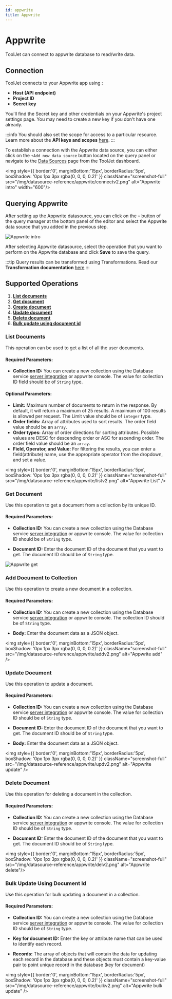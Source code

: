 ```yaml
---
id: appwrite
title: Appwrite 
---
```


# Appwrite 

ToolJet can connect to appwrite database to read/write data.


<div style={{paddingTop:'24px', paddingBottom:'24px'}}>

## Connection 

ToolJet connects to your Appwrite app using :
- **Host (API endpoint)**
- **Project ID**
- **Secret key**

You'll find the Secret key and other credentials on your Appwrite's project settings page. You may need to create a new key if you don't have one already.

:::info
You should also set the scope for access to a particular resource. Learn more about the **API keys and scopes** [here](https://appwrite.io/docs/keys).
:::

To establish a connection with the Appwrite data source, you can either click on the `+Add new data source` button located on the query panel or navigate to the [Data Sources](https://docs.tooljet.com/docs/data-sources/overview) page from the ToolJet dashboard.

<div style={{textAlign: 'center'}}>

<img style={{ border:'0', marginBottom:'15px', borderRadius:'5px', boxShadow: '0px 1px 3px rgba(0, 0, 0, 0.2)' }} className="screenshot-full" src="/img/datasource-reference/appwrite/connectv2.png" alt="Appwrite intro" width="600"/>

</div>

</div>

<div style={{paddingTop:'24px', paddingBottom:'24px'}}>

## Querying Appwrite 

After setting up the Appwrite datasource, you can click on the `+` button of the query manager at the bottom panel of the editor and select the Appwrite data source that you added in the previous step.

<div style={{textAlign: 'center'}}>

<img className="screenshot-full" src="/img/datasource-reference/appwrite/queryingv2.png" alt="Appwrite intro"/>

</div>

After selecting Appwrite datasource, select the operation that you want to perform on the Appwrite database and click **Save** to save the query. 

:::tip
Query results can be transformed using Transformations. Read our **Transformation documentation** [here](/docs/tutorial/transformations)
:::

</div>

<div style={{paddingTop:'24px', paddingBottom:'24px'}}>

## Supported Operations

1.  **[List documents](#list-documents)**
2.  **[Get document](#get-document)**
3.  **[Create document](#create-document)**
4.  **[Update document](#update-document)** 
5.  **[Delete document](#delete-document)**
6.  **[Bulk update using document id](#bulk-update-using-document-id)**

</div>

<div style={{paddingTop:'24px', paddingBottom:'24px'}}>

### List Documents

This operation can be used to get a list of all the user documents.

#### Required Parameters:

- **Collection ID:** You can create a new collection using the Database service [server integration](https://appwrite.io/docs/server/database#createCollection) or appwrite console. The value for collection ID field should be of `String` type. 

#### Optional Parameters: 

- **Limit:** Maximum number of documents to return in the response. By default, it will return a maximum of 25 results. A maximum of 100 results is allowed per request. The Limit value should be of `integer` type.
- **Order fields:** Array of attributes used to sort results. The order field value should be an `array`.
- **Order types:** Array of order directions for sorting attributes. Possible values are DESC for descending order or ASC for ascending order. The order field value should be an `array`.
- **Field, Operator, and Value:** For filtering the results, you can enter a field(attribute) name, use the appropriate operator from the dropdown, and set a value.

<div style={{textAlign: 'center'}}>

<img style={{ border:'0', marginBottom:'15px', borderRadius:'5px', boxShadow: '0px 1px 3px rgba(0, 0, 0, 0.2)' }} className="screenshot-full" src="/img/datasource-reference/appwrite/listv2.png" alt="Appwrite List" />

</div>

</div>

### Get Document

Use this operation to get a document from a collection by its unique ID. 

#### Required Parameters:

- **Collection ID:** You can create a new collection using the Database service [server integration](https://appwrite.io/docs/server/database#createCollection) or appwrite console. The value for collection ID should be of `String` type. 

- **Document ID:** Enter the document ID of the document that you want to get. The document ID should be of `String` type. 

<div style={{textAlign: 'center'}}>

<img className="screenshot-full" src="/img/datasource-reference/appwrite/getv2.png" alt="Appwrite get" />

</div>

<div style={{paddingTop:'24px', paddingBottom:'24px'}}>

### Add Document to Collection

Use this operation to create a new document in a collection.

#### Required Parameters:

- **Collection ID:** You can create a new collection using the Database service [server integration](https://appwrite.io/docs/server/database#createCollection) or appwrite console. The collection ID should be of `String` type. 

- **Body:** Enter the document data as a JSON object.

<div style={{textAlign: 'center'}}>

<img style={{ border:'0', marginBottom:'15px', borderRadius:'5px', boxShadow: '0px 1px 3px rgba(0, 0, 0, 0.2)' }} className="screenshot-full" src="/img/datasource-reference/appwrite/addv2.png" alt="Appwrite add" />

</div>

</div>

<div style={{paddingTop:'24px', paddingBottom:'24px'}}>

### Update Document

Use this operation to update a document.

#### Required Parameters:

- **Collection ID:** You can create a new collection using the Database service [server integration](https://appwrite.io/docs/server/database#createCollection) or appwrite console. The value for collection ID should be of `String` type. 

- **Document ID:** Enter the document ID of the document that you want to get. The document ID should be of `String` type. 

- **Body:** Enter the document data as a JSON object.

<div style={{textAlign: 'center'}}>

<img style={{ border:'0', marginBottom:'15px', borderRadius:'5px', boxShadow: '0px 1px 3px rgba(0, 0, 0, 0.2)' }} className="screenshot-full" src="/img/datasource-reference/appwrite/updv2.png" alt="Appwrite update" />

</div>

</div>

<div style={{paddingTop:'24px', paddingBottom:'24px'}}>

### Delete Document

Use this operation for deleting a document in the collection.

#### Required Parameters:

- **Collection ID:** You can create a new collection using the Database service [server integration](https://appwrite.io/docs/server/database#createCollection) or appwrite console. The value for collection ID should be of `String` type. 

- **Document ID:** Enter the document ID of the document that you want to get. The document ID should be of `String` type. 

<div style={{textAlign: 'center'}}>

<img style={{ border:'0', marginBottom:'15px', borderRadius:'5px', boxShadow: '0px 1px 3px rgba(0, 0, 0, 0.2)' }} className="screenshot-full" src="/img/datasource-reference/appwrite/delv2.png" alt="Appwrite delete"/>

</div>

</div>

<div style={{paddingTop:'24px', paddingBottom:'24px'}}>

### Bulk Update Using Document Id

Use this operation for bulk updating a document in a collection.

#### Required Parameters:

- **Collection ID:** You can create a new collection using the Database service [server integration](https://appwrite.io/docs/server/database#createCollection) or appwrite console. The value for collection ID should be of `String` type. 

- **Key for document ID:**  Enter the key or attribute name that can be used to identify each record.

- **Records:** The array of objects that will contain the data for updating each record in the database
and these objects must contain a key-value pair to point unique record in the database (key for document)

<div style={{textAlign: 'center'}}>

<img style={{ border:'0', marginBottom:'15px', borderRadius:'5px', boxShadow: '0px 1px 3px rgba(0, 0, 0, 0.2)' }} className="screenshot-full" src="/img/datasource-reference/appwrite/bulkv2.png" alt="Appwrite bulk update" />

</div>

</div>